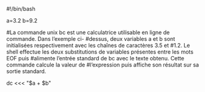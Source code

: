 #!/bin/bash 

a=3.2
b=9.2 

#La commande unix bc est une calculatrice utilisable en ligne de commande. Dans l’exemple ci-
#dessus, deux variables a et b sont initialisées respectivement avec les chaînes de caractères 3.5 et
#1.2. Le shell effectue les deux substitutions de variables présentes entre les mots EOF puis
#alimente l’entrée standard de bc avec le texte obtenu. Cette commande calcule la valeur de
#l’expression puis affiche son résultat sur sa sortie standard.

dc <<< "$a + $b" 
